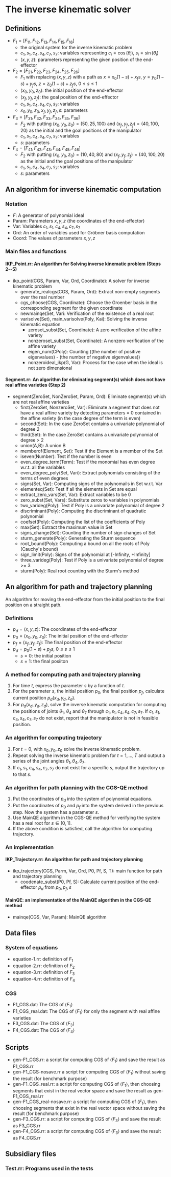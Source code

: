 # The inverse kinematic solver

## Definitions

- $F_1=[F_{11},F_{12},F_{13},F_{14},F_{15},F_{16}]$
    - the original system for the inverse kinematic problem
    - $c_1, s_1, c_4, s_4, c_7, s_7$: variables representing $c_i=\cos(\theta_i)$, $s_i=\sin(\theta_i)$
    - $(x,y,z)$: parameters representing the given position of the end-effector
- $F_2=[F_{21},F_{22},F_{23},F_{24},F_{25},F_{26}]$
    - $F_1$ with replacing $(x,y,z)$ with a path as $x=x_0(1-s)+x_fs$, $y=y_0(1-s)+y_fs$, $z=z_0(1-s)+z_fs$, $0\le s\le 1$
    - $(x_0,y_0,z_0)$: the initial position of the end-effector
    - $(x_f,y_f,z_f)$: the goal position of the end-effector
    - $c_1,s_1,c_4,s_4,c_7,s_7$: variables
    - $x_0,y_0,z_0,x_f,y_f,z_f,s$: parameters
- $F_3=[F_{31},F_{32},F_{33},F_{34},F_{35},F_{36}]$
    - $F_2$ with putting $(x_0,y_0,z_0)=(50,25,100)$ and 
    $(x_f,y_f,z_f)=(40,100,20)$ as the initial and the goal positions of the manipulator
    - $c_1,s_1,c_4,s_4,c_7,s_7$: variables
    - $s$: parameters
- $F_4=[F_{41},F_{42},F_{43},F_{44},F_{45},F_{46}]$
    - $F_2$ with putting $(x_0,y_0,z_0)=(10,40,80)$ and 
    $(x_f,y_f,z_f)=(40,100,20)$ as the initial and the goal positions of the manipulator
    - $c_1,s_1,c_4,s_4,c_7,s_7$: variables
    - $s$: parameters

## An algorithm for inverse kinematic computation

### Notation

* $F$: A generator of polynomial ideal
* Param: Parameters $x,y,z$ (the coordinates of the end-effector)
* Var: Variables $c_1, s_1, c_4, s_4, c_7, s_7$
* Ord: An order of variables used for Gröbner basis computation
* Coord: The values of parameters $x,y,z$

### Main files and functions

#### IKP_Point.rr: An algorithm for Solving inverse kinematic problem (Steps 2--5)

* ikp_point(CGS, Param, Var, Ord, Coordinate): A solver for inverse kinematic problem
    * generate_realcgs(CGS, Param, Ord): Extract non-empty segments over the real number
    * cgs_choose(CGS, Coordinate): Choose the Groenber basis in the corresponding segment for the given coordinate
    * newmainqe(Set, Vari: Verification of the existence of a real root
    * varisolve(Set), main_varisolve(Poly, Kai): Solving the inverse kinematic equation
        * zeroset_subst(Set, Coordinate): A zero verification of the affine variety
        * nonzeroset_subst(Set, Coordinate): A nonzero verification of the affine variety
        * eigen_num(CPoly): Counting ((the number of positive eigenvalues) - (the number of negative eigenvalues))
        * nonzeroideal_ikp(G, Var): Process for the case when the ideal is not zero dimensional

#### Segment.rr: An algorithm for eliminating segment(s) which does not have real affine varieties (Step 2)

* segment(ZeroSet, NonZeroSet, Param, Ord): Eliminate segment(s) which are not real affine varieties
    * first(ZeroSet, NonzeroSet, Var): Eliminate a segment that does not have a real affine variety by detecting parameters = 0 contained in the affine variety (in the case degree of the term is even)
    * second(Set): In the case ZeroSet contains a univariate polynomial of degree 2
    * third(Set): In the case ZeroSet contains a univariate polynomial of degree > 2
    * union(A,B): A union B
    * memberof(Element, Set): Test if the Element is a member of the Set
    * iseven(Number): Test if the number is even
    * even_degree_term(Term): Test if the monomial has even degree w.r.t. all the variables
    * even_degree_poly(Set, Vari): Extract polynomials consisting of the terms of even degrees
    * signs(Set, Var): Computing signs of the polynomails in Set w.r.t. Var
    * elementeq(Set): Test if all the elements in Set are equal
    * extract_zero_vars(Set, Var): Extract variables to be 0
    * zero_subst(Set, Vars): Substitute zeros to variables in polynomials
    * two_varideg(Poly): Test if Poly is a univariate polynomial of degree 2
    * discriminant(Poly): Computing the discriminant of quadratic polynomial
    * coefset(Poly): Computing the list of the coefficients of Poly
    * max(Set): Extract the maximum value in Set
    * signs_change(Set): Counting the number of sign changes of Set
    * sturm_generate(Poly): Generating the Sturm sequence
    * root_bound(Poly): Computing a bound on all the roots of Poly (Cauchy's bound)
    * sign_limit(Poly): Signs of the polynomial at [-Infinity, +Infinity]
    * three_varideg(Poly): Test if Poly is a univariate polynomial of degree >= 3
    * sturm(Poly): Real root counting with the Sturm's method



## An algorithm for path and trajectory planning

An algorithm for moving the end-effector from the initial position to the final position on a straight path.

### Definitions

* $p_d = (x, y, z)$: The coordinates of the end-effector
* $p_0 = (x_0, y_0, z_0)$: The initial position of the end-effector
* $p_f = (x_f, y_f, z_f)$: The final position of the end-effector
* $p_d = p_0(1-s) + p_f s$, $0 \le s \le 1$
    * $s=0$: the initial position 
    * $s=1$: the final posiiton

### A method for computing path and trajectory planning

1. For time $t$, express the parameter $s$ by a function of 
$t$.
1. For the parameter $s$, the initial position $p_0$, 
the final position $p_f$, calculate current position 
$p_d(x_d,y_d,z_d)$.
1. For $p_d(x_d,y_d,z_d)$, solve the inverse kinematic computation for computing the positions of joints 
$\theta_1$, $\theta_4$ and $\theta_7$ through
$c_1,s_1,c_4,s_4,c_7,s_7$.
If $c_1,s_1,c_4,s_4,c_7,s_7$ do not exist, report that 
the manipulator is not in feasible position.

### An algorithm for computing trajectory

1. For $t=0$, with $x_0,y_0,z_0$ solve the inverse kinematic problem.
1. Repeat solving the inverse kinematic problem for $t=1,\dots,T$ and output a series of the joint angles $\theta_1,\theta_4,\theta_7$.
1. If $c_1,s_1,c_4,s_4,c_7,s_7$ do not exist for a specific $s$, output the trajectory up to that $s$.

### An algorithm for path planning with the CGS-QE method

1. Put the coordinates of $p_d$ into the system of polynomial equations.
1. Put the coordinates of $p_0$ and $p_f$ into the 
system derived in the previous step. Now the system has
a parameter $s$.
1. Use MainQE algorithm in the CGS-QE method for verifying the system has a real root for 
$s\in[0,1]$.
1. If the above condition is satisfied, call the algorithm for computing trajectory.

### An implementation

#### IKP_Trajectory.rr: An algorithm for path and trajectory planning
* ikp_trajectory(CGS, Parm, Var, Ord, P0, Pf, S, T): main function for path and trajectory planning 
  * coodenate_subst(P0, Pf, S): Calculate current position of the end-effector $p_d$ from $p_0,p_f,s$ 

#### MainQE: an implementation of the MainQE algorithm in the CGS-QE method
* mainqe(CGS, Var, Param): MainQE algorithm

## Data files

### System of equations

* equation-1.rr: definition of $F_1$
* equation-2.rr: definition of $F_2$
* equation-3.rr: definition of $F_3$
* equation-4.rr: definition of $F_4$

### CGS

* F1_CGS.dat: The CGS of $\langle F_1\rangle$
* F1_CGS_real.dat: The CGS of $\langle F_1\rangle$ for only the segment with real affine varieties
* F3_CGS.dat: The CGS of $\langle F_3\rangle$
* F4_CGS.dat: The CGS of $\langle F_4\rangle$

## Scripts

* gen-F1_CGS.rr: a script for computing CGS of $\langle F_1\rangle$ and save the result as F1_CGS.rr
* gen-F1_CGS-nosave.rr a script for computing CGS of $\langle F_1\rangle$
without saving the result (for benchmark purpose)
* gen-F1_CGS_real.rr: a script for computing CGS of $\langle F_1\rangle$,
then choosing segments that exist in the real vector space and save the result as gen-F1_CGS_real.rr
* gen-F1_CGS_real-nosave.rr: a script for computing CGS of $\langle F_1\rangle$,
then choosing segments that exist in the real vector space without saving the result (for benchmark purpose)
* gen-F3_CGS.rr: a script for computing CGS of $\langle F_3\rangle$ and save the result as F3_CGS.rr
* gen-F4_CGS.rr: a script for computing CGS of $\langle F_3\rangle$ and save the result as F4_CGS.rr

## Subsidiary files

### Test.rr: Programs used in the tests